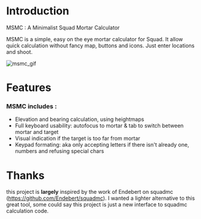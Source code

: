 # Introduction
 MSMC : A Minimalist Squad Mortar Calculator
 
 MSMC is a simple, easy on the eye mortar calculator for Squad.
 It allow quick calculation without fancy map, buttons and icons. Just enter locations and shoot.
 
 ![msmc_gif](https://i.imgur.com/fJ5tVRP.gif "Preview")
 
 
# Features

### MSMC includes :
- Elevation and bearing calculation, using heightmaps
- Full keyboard usability: autofocus to mortar & tab to switch between mortar and target
- Visual indication if the target is too far from mortar
- Keypad formating: aka only accepting letters if there isn't already one, numbers and refusing special chars


# Thanks

this project is **largely** inspired by the work of Endebert on squadmc (https://github.com/Endebert/squadmc).
I wanted a lighter alternative to this great tool, some could say this project is just a new interface to squadmc calculation code.

